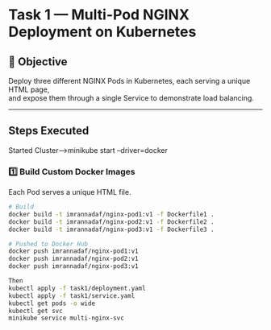 # Task 1 — Multi-Pod NGINX Deployment on Kubernetes

## 🎯 Objective
Deploy three different NGINX Pods in Kubernetes, each serving a unique HTML page,  
and expose them through a single Service to demonstrate load balancing.

---

##   Steps Executed
Started Cluster-->minikube start –driver=docker

### 1️⃣ Build Custom Docker Images
Each Pod serves a unique HTML file.

```bash
# Build
docker build -t imrannadaf/nginx-pod1:v1 -f Dockerfile1 .
docker build -t imrannadaf/nginx-pod2:v1 -f Dockerfile2 .
docker build -t imrannadaf/nginx-pod3:v1 -f Dockerfile3 .

# Pushed to Docker Hub
docker push imrannadaf/nginx-pod1:v1
docker push imrannadaf/nginx-pod2:v1
docker push imrannadaf/nginx-pod3:v1

Then
kubectl apply -f task1/deployment.yaml
kubectl apply -f task1/service.yaml
kubectl get pods -o wide
kubectl get svc
minikube service multi-nginx-svc

